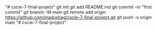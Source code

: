 "# cscie-7-final-project"  git init git add README.md git commit -m "first commit" git branch -M main git remote add origin https://github.com/madushag/cscie-7-final-project.git git push -u origin main
"# cscie-7-final-project" 
